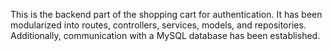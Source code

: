 This is the backend part of the shopping cart for authentication. It has been modularized into routes, controllers, services, models, and repositories. 
Additionally, communication with a MySQL database has been established.
